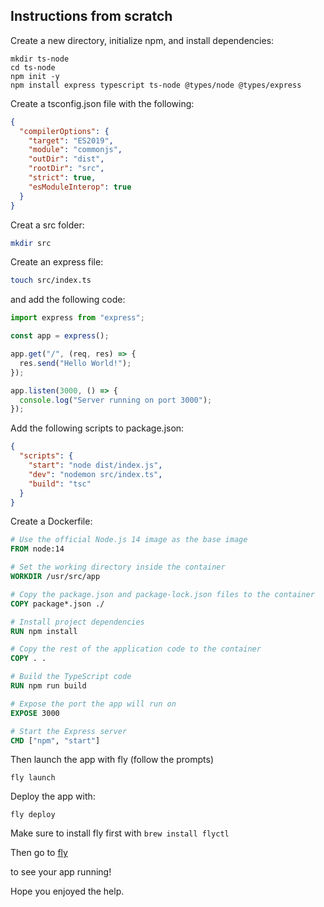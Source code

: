 ## Instructions from scratch

Create a new directory, initialize npm, and install dependencies:

```
mkdir ts-node
cd ts-node
npm init -y
npm install express typescript ts-node @types/node @types/express

```

Create a tsconfig.json file with the following:

```json
{
  "compilerOptions": {
    "target": "ES2019",
    "module": "commonjs",
    "outDir": "dist",
    "rootDir": "src",
    "strict": true,
    "esModuleInterop": true
  }
}
```

Creat a src folder:

```bash
mkdir src
```

Create an express file:

```bash
touch src/index.ts
```

and add the following code:

```typescript
import express from "express";

const app = express();

app.get("/", (req, res) => {
  res.send("Hello World!");
});

app.listen(3000, () => {
  console.log("Server running on port 3000");
});
```

Add the following scripts to package.json:

```json
{
  "scripts": {
    "start": "node dist/index.js",
    "dev": "nodemon src/index.ts",
    "build": "tsc"
  }
}
```

Create a Dockerfile:

```Dockerfile
# Use the official Node.js 14 image as the base image
FROM node:14

# Set the working directory inside the container
WORKDIR /usr/src/app

# Copy the package.json and package-lock.json files to the container
COPY package*.json ./

# Install project dependencies
RUN npm install

# Copy the rest of the application code to the container
COPY . .

# Build the TypeScript code
RUN npm run build

# Expose the port the app will run on
EXPOSE 3000

# Start the Express server
CMD ["npm", "start"]
```

Then launch the app with fly (follow the prompts)

```
fly launch
```

Deploy the app with:

```
fly deploy
```

Make sure to install fly first with `brew install flyctl`

Then go to [fly](https://fly.io/dashboard)

to see your app running!

Hope you enjoyed the help.
